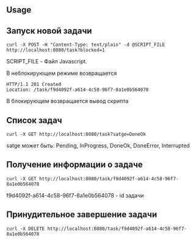 
Usage
--------------
Запуск новой задачи
--------------
```
curl -X POST -H "Content-Type: text/plain" -d @SCRIPT_FILE http://localhost:8080/task?blocked=1
```
SCRIPT_FILE - Файл Javascript. 

В неблокирующем режиме возвращается
```
HTTP/1.1 201 Created
Location: /task/f9d4092f-a614-4c58-96f7-8a1e0b564078
```
В блокирующем возвращается вывод скрипта

Список задач
--------------
```
curl -X GET http://localhost:8080/task?satge=DoneOk
```
satge может быть: Pending, InProgress, DoneOk, DoneError, Interrupted

Получение информации о задаче
--------------
```
curl -X GET http://localhost:8080/task/f9d4092f-a614-4c58-96f7-8a1e0b564078
```
f9d4092f-a614-4c58-96f7-8a1e0b564078 - id задачи

Принудительное завершение задачи
--------------
```
curl -X DELETE http://localhost:8080/task/f9d4092f-a614-4c58-96f7-8a1e0b564078
```
